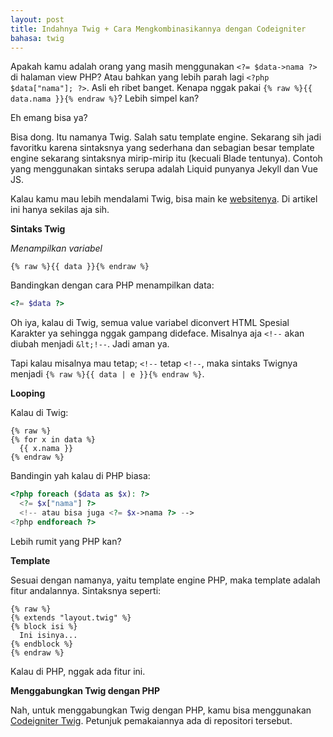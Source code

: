 ```yaml
---
layout: post
title: Indahnya Twig + Cara Mengkombinasikannya dengan Codeigniter
bahasa: twig
---
```


Apakah kamu adalah orang yang masih menggunakan `<?= $data->nama ?>` di halaman view PHP? Atau bahkan yang lebih parah lagi `<?php $data["nama"]; ?>`. Asli eh ribet banget. Kenapa nggak pakai `{% raw %}{{ data.nama }}{% endraw %}`? Lebih simpel kan?

Eh emang bisa ya?

Bisa dong. Itu namanya Twig. Salah satu template engine. Sekarang sih jadi favoritku karena sintaksnya yang sederhana dan sebagian besar template engine sekarang sintaksnya mirip-mirip itu (kecuali Blade tentunya). Contoh yang menggunakan sintaks serupa adalah Liquid punyanya Jekyll dan Vue JS.

Kalau kamu mau lebih mendalami Twig, bisa main ke [websitenya](https://twig.symfony.com/). Di artikel ini hanya sekilas aja sih.

**Sintaks Twig**

_Menampilkan variabel_

```twig
{% raw %}{{ data }}{% endraw %}
```

Bandingkan dengan cara PHP menampilkan data:

```php
<?= $data ?>
```

Oh iya, kalau di Twig, semua value variabel diconvert HTML Spesial Karakter ya sehingga nggak gampang dideface. Misalnya aja `<!--` akan diubah menjadi `&lt;!--`. Jadi aman ya.

Tapi kalau misalnya mau tetap; `<!--` tetap `<!--`, maka sintaks Twignya menjadi `{% raw %}{{ data | e }}{% endraw %}`.

**Looping**

Kalau di Twig:

```twig
{% raw %}
{% for x in data %}
  {{ x.nama }}
{% endraw %}
```

Bandingin yah kalau di PHP biasa:

```php
<?php foreach ($data as $x): ?>
  <?= $x["nama"] ?> 
  <!-- atau bisa juga <?= $x->nama ?> -->
<?php endforeach ?>
```

Lebih rumit yang PHP kan?

**Template**

Sesuai dengan namanya, yaitu template engine PHP, maka template adalah fitur andalannya. Sintaksnya seperti:

```twig
{% raw %}
{% extends "layout.twig" %}
{% block isi %}
  Ini isinya...
{% endblock %}
{% endraw %}
```

Kalau di PHP, nggak ada fitur ini.

**Menggabungkan Twig dengan PHP**

Nah, untuk menggabungkan Twig dengan PHP, kamu bisa menggunakan [Codeigniter Twig](https://github.com/mzaini30/codeigniter-twig). Petunjuk pemakaiannya ada di repositori tersebut.
